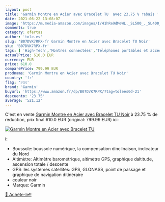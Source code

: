 ```yaml
---
layout: post
title: 'Garmin Montre en Acier avec Bracelet TU  avec 23.75 % rabais '
date: 2021-06-22 13:08:07
image: 'https://m.media-amazon.com/images/I/41hRe9dMeWL._SL500_._SL400_.jpg'
comments: true
category: ofertas
author: 'tole.es'
slug: 'B07DVK7RPX-fr Garmin Montre en Acier avec Bracelet TU Noir'
sku: 'B07DVK7RPX-fr'
tags: [ 'High-Tech','Montres connectées','Téléphones portables et accessoires','garmin', ]
actualPrice: 610.0 EUR
currency: EUR
price: 610.0
comparePrice: 799.99 EUR
prodname: 'Garmin Montre en Acier avec Bracelet TU Noir'
country: 'fr'
flag: '🇫🇷'
brand: 'Garmin'
buyurl: 'https://www.amazon.fr/dp/B07DVK7RPX/?tag=tolees0d-21'
descuento: '23.75'
average: '521.12'
---
```


C'est en vente [Garmin Montre en Acier avec Bracelet TU Noir](https://www.amazon.fr/dp/B07DVK7RPX/?tag=tolees0d-21)  à  23.75 % de réduction, prix final  610.0 EUR (original: 799.99 EUR) ici:

[![Garmin Montre en Acier avec Bracelet TU ](https://m.media-amazon.com/images/I/41hRe9dMeWL._SL500_._SL400_.jpg)](https://www.amazon.fr/dp/B07DVK7RPX/?tag=tolees0d-21)

ℹ️:

- Boussole: boussole numérique, la compensation dinclinaison, indicateur du Nord
- Altimètre: Altimètre barométrique, altimètre GPS, graphique daltitude, ascension totale / descente
- GPS: les systèmes satellites: GPS, GLONASS, point de passage et graphique de navigation ditinéraire
- couleur noir
- Marque: Garmin

[🛒 Achète-le!!](https://www.amazon.fr/dp/B07DVK7RPX/?tag=tolees0d-21)
